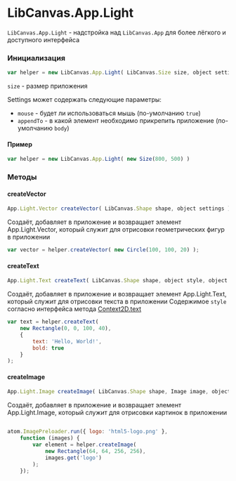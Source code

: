 LibCanvas.App.Light
===================

`LibCanvas.App.Light` - надстройка над `LibCanvas.App` для более лёгкого и доступного интерфейса

### Инициализация

```js
var helper = new LibCanvas.App.Light( LibCanvas.Size size, object settings )
```

`size` - размер приложения

Settings может содержать следующие параметры:

* `mouse` - будет ли использоваться мышь (по-умолчанию `true`)
* `appendTo` - в какой элемент необходимо прикрепить приложение (по-умолчанию `body`)

#### Пример

```js
var helper = new LibCanvas.App.Light( new Size(800, 500) )
```

### Методы

#### createVector

```js
App.Light.Vector createVector( LibCanvas.Shape shape, object settings )
```

Создаёт, добавляет в приложение и возвращает элемент App.Light.Vector, который служит для отрисовки геометрических фигур в приложении

```js
var vector = helper.createVector( new Circle(100, 100, 20) );
```

#### createText

```js
App.Light.Text createText( LibCanvas.Shape shape, object style, object settings )
```

Создаёт, добавляет в приложение и возвращает элемент App.Light.Text, который служит для отрисовки текста в приложении
Содержимое `style` согласно интерфейса метода [Context2D.text](https://github.com/theshock/libcanvas/blob/master/Docs/Ru/Core/Context2D.md#%D0%9C%D0%B5%D1%82%D0%BE%D0%B4-text)

```js
var text = helper.createText(
	new Rectangle(0, 0, 100, 40),
	{
		text: 'Hello, World!',
		bold: true
	}
);
```

#### createImage

```js
App.Light.Image createImage( LibCanvas.Shape shape, Image image, object settings )
```

Создаёт, добавляет в приложение и возвращает элемент App.Light.Image, который служит для отрисовки картинок в приложении

```js

atom.ImagePreloader.run({ logo: 'html5-logo.png' },
	function (images) {
		var element = helper.createImage(
			new Rectangle(64, 64, 256, 256),
			images.get('logo')
		);
	});
```